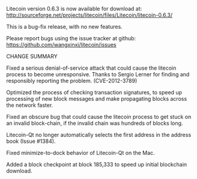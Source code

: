 Litecoin version 0.6.3 is now available for download at:
  http://sourceforge.net/projects/litecoin/files/Litecoin/litecoin-0.6.3/

This is a bug-fix release, with no new features.

Please report bugs using the issue tracker at github:
  https://github.com/wangxinxi/litecoin/issues

CHANGE SUMMARY

Fixed a serious denial-of-service attack that could cause the
litecoin process to become unresponsive. Thanks to Sergio Lerner
for finding and responsibly reporting the problem. (CVE-2012-3789)

Optimized the process of checking transaction signatures, to
speed up processing of new block messages and make propagating
blocks across the network faster.

Fixed an obscure bug that could cause the litecoin process to get
stuck on an invalid block-chain, if the invalid chain was
hundreds of blocks long.

Litecoin-Qt no longer automatically selects the first address
in the address book (Issue #1384).

Fixed minimize-to-dock behavior of Litecoin-Qt on the Mac.

Added a block checkpoint at block 185,333 to speed up initial
blockchain download.
